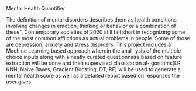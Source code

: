 Mental Health Quantifier

The definition of mental disorders describes them as health conditions involving changes in emotion, thinking or behavior or a combination
of these". Contemporary societies of 2020 still fall short in recognizing some
of the most common afflictions as actual problems in people. Some of those
are depression, anxiety and stress disorders.
This project includes a Machine Learning based approach wherein the anal-
ysis of the multiple choice inputs along with a neatly curated questionnaire
based on feature extraction will be done and then supervised classication al-
gorithms(LR, KNN, Naive Bayes, Gradient Boosting, DT, RF) will be used to generate a mental health score as well as a detailed
report based on responses the user gives.
